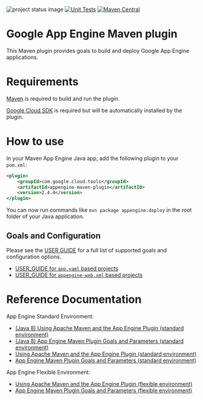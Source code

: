 ![project status image](https://img.shields.io/badge/stability-stable-brightgreen.svg)
[![Unit Tests](https://github.com/GoogleCloudPlatform/app-maven-plugin/actions/workflows/unit-tests.yaml/badge.svg)](https://github.com/GoogleCloudPlatform/app-maven-plugin/actions/workflows/unit-tests.yaml)
[![Maven Central](https://maven-badges.herokuapp.com/maven-central/com.google.cloud.tools/appengine-maven-plugin/badge.svg)](https://maven-badges.herokuapp.com/maven-central/com.google.cloud.tools/appengine-maven-plugin)
# Google App Engine Maven plugin

This Maven plugin provides goals to build and deploy Google App Engine applications.

# Requirements

[Maven](http://maven.apache.org/) is required to build and run the plugin.

[Google Cloud SDK](https://cloud.google.com/sdk/) is required but will be
automatically installed by the plugin.

# How to use

In your Maven App Engine Java app, add the following plugin to your `pom.xml`:

```XML
<plugin>
    <groupId>com.google.cloud.tools</groupId>
    <artifactId>appengine-maven-plugin</artifactId>
    <version>2.4.4</version>
</plugin>
```

You can now run commands like `mvn package appengine:deploy` in the root folder of your Java application.

## Goals and Configuration

Please see the [USER GUIDE](USER_GUIDE.md) for a full list of supported goals and configuration
options.
* [USER\_GUIDE for `app.yaml` based projects](USER_GUIDE.md#app-engine-appyaml-based-projects)
* [USER\_GUIDE for `appengine-web.xml` based projects](USER_GUIDE.md#app-engine-appengine-webxml-based-projects)

# Reference Documentation

App Engine Standard Environment:
* [(Java 8) Using Apache Maven and the App Engine Plugin (standard environment)](https://cloud.google.com/appengine/docs/legacy/standard/java/using-maven)
* [(Java 8) App Engine Maven Plugin Goals and Parameters (standard environment)](https://cloud.google.com/appengine/docs/legacy/standard/java/maven-reference)
* [Using Apache Maven and the App Engine Plugin (standard environment)](https://cloud.google.com/appengine/docs/standard/java-gen2/using-maven)
* [App Engine Maven Plugin Goals and Parameters (standard environment)](https://cloud.google.com/appengine/docs/standard/java-gen2/maven-reference)

App Engine Flexible Environment:
* [Using Apache Maven and the App Engine Plugin (flexible environment)](https://cloud.google.com/appengine/docs/flexible/java/using-maven)
* [App Engine Maven Plugin Goals and Parameters (flexible environment)](https://cloud.google.com/appengine/docs/flexible/java/maven-reference)
